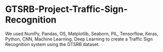# GTSRB-Project-Traffic-Sign-Recognition
We used NumPy, Pandas, OS, Matplotlib, Seaborn, PIL, Tensorflow, Keras, Python, CNN, Machine Learning, Deep Learning to create a Traffic Sign Recognition system using the GTSRB dataset.

